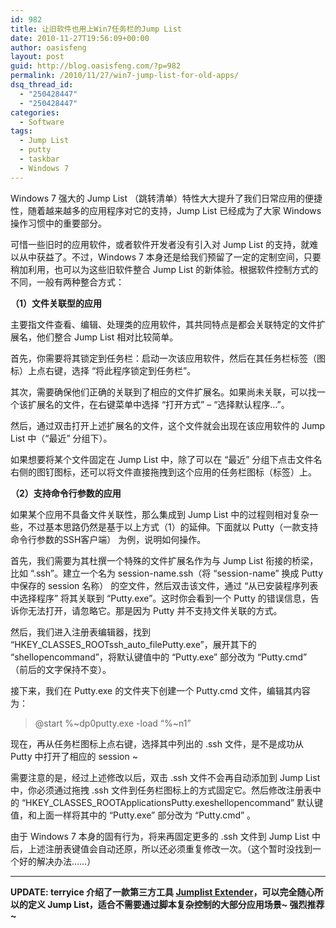 ```yaml
---
id: 982
title: 让旧软件也用上Win7任务栏的Jump List
date: 2010-11-27T19:56:09+00:00
author: oasisfeng
layout: post
guid: http://blog.oasisfeng.com/?p=982
permalink: /2010/11/27/win7-jump-list-for-old-apps/
dsq_thread_id:
  - "250428447"
  - "250428447"
categories:
  - Software
tags:
  - Jump List
  - putty
  - taskbar
  - Windows 7
---
```

Windows 7 强大的 Jump List （跳转清单）特性大大提升了我们日常应用的便捷性，随着越来越多的应用程序对它的支持，Jump List 已经成为了大家 Windows 操作习惯中的重要部分。

可惜一些旧时的应用软件，或者软件开发者没有引入对 Jump List 的支持，就难以从中获益了。不过，Windows 7 本身还是给我们预留了一定的定制空间，只要稍加利用，也可以为这些旧软件整合 Jump List 的新体验。根据软件控制方式的不同，一般有两种整合方式：

<!--more-->

**（1）文件关联型的应用**

主要指文件查看、编辑、处理类的应用软件，其共同特点是都会关联特定的文件扩展名，他们整合 Jump List 相对比较简单。

首先，你需要将其锁定到任务栏：启动一次该应用软件，然后在其任务栏标签（图标）上点右键，选择 “将此程序锁定到任务栏”。
  
其次，需要确保他们正确的关联到了相应的文件扩展名。如果尚未关联，可以找一个该扩展名的文件，在右键菜单中选择 “打开方式” &#8211; “选择默认程序&#8230;”。
  
然后，通过双击打开上述扩展名的文件，这个文件就会出现在该应用软件的 Jump List 中（“最近” 分组下）。
  
如果想要将某个文件固定在 Jump List 中，除了可以在 “最近” 分组下点击文件名右侧的图钉图标，还可以将文件直接拖拽到这个应用的任务栏图标（标签）上。

**（2）支持命令行参数的应用**

如果某个应用不具备文件关联性，那么集成到 Jump List 中的过程则相对复杂一些，不过基本思路仍然是基于以上方式（1）的延伸。下面就以 Putty（一款支持命令行参数的SSH客户端） 为例，说明如何操作。

首先，我们需要为其杜撰一个特殊的文件扩展名作为与 Jump List 衔接的桥梁，比如 “.ssh”。建立一个名为 session-name.ssh（将 “session-name” 换成 Putty 中保存的 session 名称） 的空文件，然后双击该文件，通过 “从已安装程序列表中选择程序” 将其关联到 “Putty.exe”。这时你会看到一个 Putty 的错误信息，告诉你无法打开，请忽略它。那是因为 Putty 并不支持文件关联的方式。

然后，我们进入注册表编辑器，找到 “HKEY\_CLASSES\_ROOTssh\_auto\_filePutty.exe”，展开其下的 “shellopencommand”，将默认键值中的 “Putty.exe” 部分改为 “Putty.cmd” （前后的文字保持不变）。

接下来，我们在 Putty.exe 的文件夹下创建一个 Putty.cmd 文件，编辑其内容为：

> @start %~dp0putty.exe -load &#8220;%~n1&#8221;

现在，再从任务栏图标上点右键，选择其中列出的 .ssh 文件，是不是成功从 Putty 中打开了相应的 session ~

需要注意的是，经过上述修改以后，双击 .ssh 文件不会再自动添加到 Jump List 中，你必须通过拖拽 .ssh 文件到任务栏图标上的方式固定它。然后修改注册表中的 “HKEY\_CLASSES\_ROOTApplicationsPutty.exeshellopencommand” 默认键值，和上面一样将其中的 “Putty.exe” 部分改为 “Putty.cmd” 。

由于 Windows 7 本身的固有行为，将来再固定更多的 .ssh 文件到 Jump List 中后，上述注册表键值会自动还原，所以还必须重复修改一次。（这个暂时没找到一个好的解决办法……）

* * *

**UPDATE: terryice 介绍了一款第三方工具 [Jumplist Extender](http://code.google.com/p/jumplist-extender/)，可以完全随心所以的定义 Jump List，适合不需要通过脚本复杂控制的大部分应用场景~ 强烈推荐~**